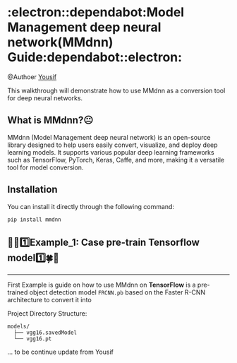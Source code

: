 # :electron::dependabot:Model Management deep neural network(MMdnn) Guide:dependabot::electron:
@Authoer [Yousif](https://github.com/yousif4111)

This walkthrough will demonstrate how to use MMdnn as a conversion tool for deep neural networks.

## What is MMdnn?:neutral_face:

MMdnn (Model Management deep neural network) is an open-source library designed to help users easily convert, visualize, and deploy deep learning models.
It supports various popular deep learning frameworks such as TensorFlow, PyTorch, Keras, Caffe, and more, making it a versatile tool for model conversion.

## Installation
You can install it directly through the following command:
```bash
pip install mmdnn
```

## 🎲🍀1️⃣Example_1: Case pre-train Tensorflow model1️⃣🍀🎲
___
First Example is guide on how to use MMdnn on **TensorFlow** is a pre-trained object detection model `FRCNN.pb` based on the Faster R-CNN architecture
to convert it into 

Project Directory Structure:


   ```
   models/
     ├── vgg16.savedModel
     └── vgg16.pt
   ```
... to be continue update from Yousif

